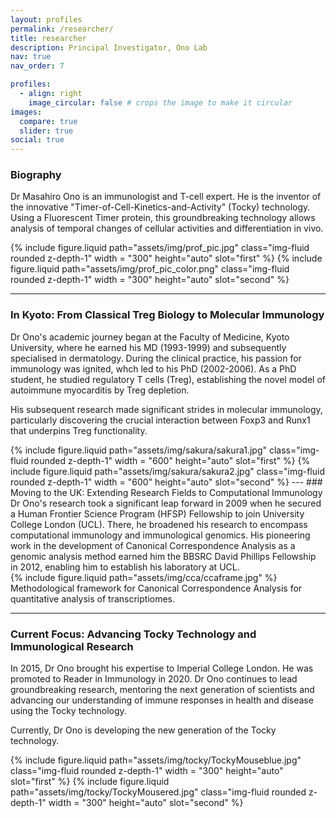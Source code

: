 ```yaml
---
layout: profiles
permalink: /researcher/
title: researcher
description: Principal Investigator, Ono Lab
nav: true
nav_order: 7

profiles:
  - align: right
    image_circular: false # crops the image to make it circular
images:
  compare: true
  slider: true
social: true 
---
```


### Biography

Dr Masahiro Ono is an immunologist and T-cell expert. He is the inventor of the innovative "Timer-of-Cell-Kinetics-and-Activity" (Tocky) technology. Using a Fluorescent Timer protein, this groundbreaking technology allows analysis of temporal changes of cellular activities and differentiation in vivo.

<img-comparison-slider>
  {% include figure.liquid path="assets/img/prof_pic.jpg" class="img-fluid rounded z-depth-1" width = "300" height="auto" slot="first" %}
  {% include figure.liquid path="assets/img/prof_pic_color.png" class="img-fluid rounded z-depth-1" width = "300" height="auto" slot="second" %}
</img-comparison-slider>

---

### In Kyoto: From Classical Treg Biology to Molecular Immunology

Dr Ono's academic journey began at the Faculty of Medicine, Kyoto University, where he earned his MD (1993-1999) and subsequently specialised in dermatology. During the clinical practice, his passion for immunology was ignited, whch led to his PhD (2002-2006). As a PhD student, he studied regulatory T cells (Treg), establishing the novel model of autoimmune myocarditis by Treg depletion.

His subsequent research made significant strides in molecular immunology, particularly discovering the crucial interaction between Foxp3 and Runx1 that underpins Treg functionality.

<img-comparison-slider>
  {% include figure.liquid path="assets/img/sakura/sakura1.jpg" class="img-fluid rounded z-depth-1" width = "600" height="auto" slot="first" %}
  {% include figure.liquid path="assets/img/sakura/sakura2.jpg" class="img-fluid rounded z-depth-1" width = "600" height="auto" slot="second" %}
</img-comparison-slider>
---
### Moving to the UK: Extending Research Fields to Computational Immunology
Dr Ono's research took a significant leap forward in 2009 when he secured a Human Frontier Science Program (HFSP) Fellowship to join University College London (UCL). There, he broadened his research to encompass computational immunology and immunological genomics. His pioneering work in the development of Canonical Correspondence Analysis as a genomic analysis method earned him the BBSRC David Phillips Fellowship in 2012, enabling him to establish his laboratory at UCL. 


<div class="row mt-3">
     <div class="col-sm mt-3 mt-md-0">
        {% include figure.liquid path="assets/img/cca/ccaframe.jpg" %}
    </div>

</div>
<div class="caption">
Methodological framework for Canonical Correspondence Analysis for quantitative  analysis of transcriptiomes.
</div>

---

### Current Focus: Advancing Tocky Technology and Immunological Research

In 2015, Dr Ono brought his expertise to Imperial College London. He was promoted to Reader in Immunology in 2020. Dr Ono continues to lead groundbreaking research, mentoring the next generation of scientists and advancing our understanding of immune responses in health and disease using the Tocky technology.

Currently, Dr Ono is developing the new generation of the Tocky technology.

<img-comparison-slider>
  {% include figure.liquid path="assets/img/tocky/TockyMouseblue.jpg" class="img-fluid rounded z-depth-1" width = "300" height="auto" slot="first" %}
  {% include figure.liquid path="assets/img/tocky/TockyMousered.jpg" class="img-fluid rounded z-depth-1" width = "300" height="auto" slot="second" %}
</img-comparison-slider>
